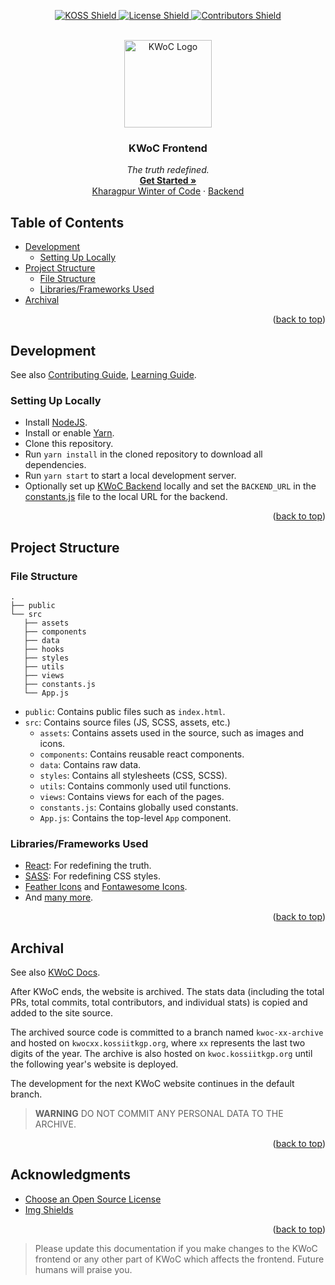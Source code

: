 <div id="top></div>

<!-- README TEMPLATE BASED ON https://github.com/proffapt/myREADME -->
<!-- PROJECT SHIELDS -->
<div align="center">
  <p align="center">
    <a href="https://kossiitkgp.org">
      <img alt="KOSS Shield" src="https://img.shields.io/badge/With%20%E2%9D%A4%EF%B8%8F-KOSS-blue?style=for-the-badge">
    </a>
    <a href="https://github.com/kossiitkgp/KWoC-Frontend/blob/master/LICENSE">
      <img alt="License Shield" src="https://img.shields.io/github/license/kossiitkgp/KWoC-Frontend.svg?style=for-the-badge">
    </a>
    <a href="https://github.com/kossiitkgp/KWoC-Frontend/contributors">
      <img alt="Contributors Shield" src="https://img.shields.io/github/contributors/kossiitkgp/KWoC-Frontend.svg?style=for-the-badge">
    </a>
  </p>
</div>

<!-- PROJECT LOGO -->
<br />
<!-- UPDATE -->
<div align="center">
  <a href="https://github.com/kossiitkgp/KWoC-Frontend">
    <img width="140" alt="KWoC Logo" src="https://raw.githubusercontent.com/kossiitkgp/design/master/logo/kwoc_logo.png">
  </a>

  <h3 align="center">KWoC Frontend</h3>

  <p align="center">
  <!-- UPDATE -->
    <i>The truth redefined.</i>
    <br />
    <a href="#table-of-contents"><strong>Get Started »</strong></a>
    <br />
    <a href="https://kwoc.kossiitkgp.org">Kharagpur Winter of Code</a>
    ·
    <a href="https://github.com/kossiitkgp/KWoC-Backend">Backend</a>
  </p>
</div>

## Table of Contents
- [Development](#development)
  - [Setting Up Locally](#setting-up-locally)
- [Project Structure](#project-structure)
  - [File Structure](#file-structure)
  - [Libraries/Frameworks Used](#librariesframeworks-used)
- [Archival](#archival)
<p align="right">(<a href="#top">back to top</a>)</p>

## Development
See also [Contributing Guide](./CONTRIBUTING.md), [Learning Guide](./learn.md).

### Setting Up Locally
- Install [NodeJS](https://nodejs.org/en).
- Install or enable [Yarn](https://yarnpkg.com/getting-started/install).
- Clone this repository.
- Run `yarn install` in the cloned repository to download all dependencies.
- Run `yarn start` to start a local development server.
- Optionally set up [KWoC Backend](https://github.com/kossiitkgp/kwoc-backend) locally and set the `BACKEND_URL` in the [constants.js](./src/constants.js) file to the local URL for the backend.

<p align="right">(<a href="#top">back to top</a>)</p>

## Project Structure
### File Structure
```
.
├── public
└── src
   ├── assets
   ├── components
   ├── data
   ├── hooks
   ├── styles
   ├── utils
   ├── views
   ├── constants.js
   └── App.js
```
- `public`: Contains public files such as `index.html`.
- `src`: Contains source files (JS, SCSS, assets, etc.)
  - `assets`: Contains assets used in the source, such as images and icons.
  - `components`: Contains reusable react components.
  - `data`: Contains raw data.
  - `styles`: Contains all stylesheets (CSS, SCSS).
  - `utils`: Contains commonly used util functions.
  - `views`: Contains views for each of the pages.
  - `constants.js`: Contains globally used constants.
  - `App.js`: Contains the top-level `App` component.

### Libraries/Frameworks Used
- [React](https://reactjs.dev): For redefining the truth.
- [SASS](https://sass-lang.com/): For redefining CSS styles.
- [Feather Icons](https://feathericons.com/) and [Fontawesome Icons](https://fontawesome.com/).
- And [many more](./package.json).
<p align="right">(<a href="#top">back to top</a>)</p>

## Archival
See also [KWoC Docs](https://github.com/kossiitkgp/docs/blob/master/events/kwoc.md#certificates).

After KWoC ends, the website is archived. The stats data (including the total PRs, total commits, total contributors, and individual stats) is copied and added to the site source.

The archived source code is committed to a branch named `kwoc-xx-archive` and hosted on `kwocxx.kossiitkgp.org`, where `xx` represents the last two digits of the year. The archive is also hosted on `kwoc.kossiitkgp.org` until the following year's website is deployed.

The development for the next KWoC website continues in the default branch.

> **WARNING** DO NOT COMMIT ANY PERSONAL DATA TO THE ARCHIVE.
<p align="right">(<a href="#top">back to top</a>)</p>

<!-- ACKNOWLEDGMENTS -->
## Acknowledgments
* [Choose an Open Source License](https://choosealicense.com)
* [Img Shields](https://shields.io)

<p align="right">(<a href="#top">back to top</a>)</p>

> Please update this documentation if you make changes to the KWoC frontend or any other part of KWoC which affects the frontend. Future humans will praise you.
